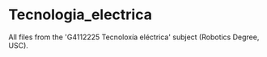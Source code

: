 # Tecnologia_electrica
All files from the 'G4112225 Tecnoloxía eléctrica' subject (Robotics Degree, USC).
